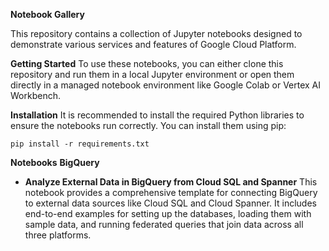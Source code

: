 **Notebook Gallery**

This repository contains a collection of Jupyter notebooks designed to demonstrate various services and features of Google Cloud Platform.

**Getting Started**
To use these notebooks, you can either clone this repository and run them in a local Jupyter environment or open them directly in a managed notebook environment like Google Colab or Vertex AI Workbench.

**Installation**
It is recommended to install the required Python libraries to ensure the notebooks run correctly. You can install them using pip:

``pip install -r requirements.txt``

**Notebooks**
**BigQuery**
*   **Analyze External Data in BigQuery from Cloud SQL and Spanner**
    This notebook provides a comprehensive template for connecting BigQuery to external data sources like Cloud SQL and Cloud Spanner. It includes end-to-end examples for setting up the databases, loading them with sample     data, and running federated queries that join data across all three platforms.
